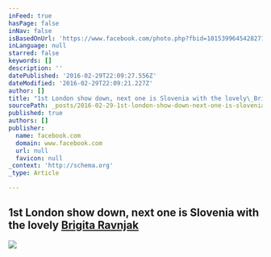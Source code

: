 ```yaml
---
inFeed: true
hasPage: false
inNav: false
isBasedOnUrl: 'https://www.facebook.com/photo.php?fbid=10153996454282718&set=a.431303647717.221826.770457717&type=3&theater'
inLanguage: null
starred: false
keywords: []
description: ''
datePublished: '2016-02-29T22:09:27.556Z'
dateModified: '2016-02-29T22:09:21.227Z'
author: []
title: "1st London show down, next one is Slovenia with the lovely\_Brigita Ravnjak"
sourcePath: _posts/2016-02-29-1st-london-show-down-next-one-is-slovenia-with-the-lovely-b.md
published: true
authors: []
publisher:
  name: facebook.com
  domain: www.facebook.com
  url: null
  favicon: null
_context: 'http://schema.org'
_type: Article

---
```

## 1st London show down, next one is Slovenia with the lovely [Brigita Ravnjak][0]
![](https://s3-us-west-2.amazonaws.com/the-grid-img/p/3425f5f41be377225ce835c5d3921979f5a371ac.jpg)

[0]: https://www.facebook.com/profile.php?id=100000523946058